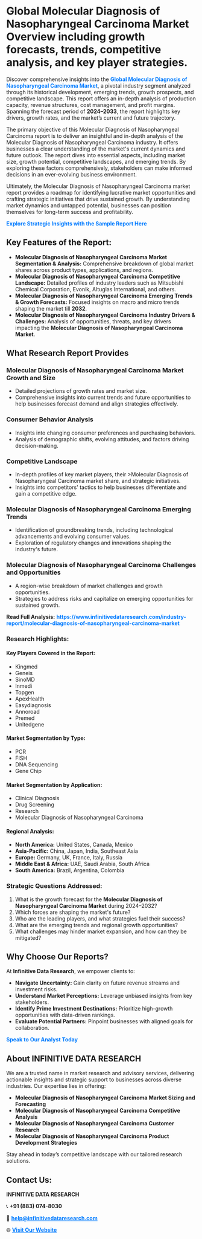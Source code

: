 <h1>Global Molecular Diagnosis of Nasopharyngeal Carcinoma Market Overview including growth forecasts, trends, competitive analysis, and key player strategies.</h1>
<p>
Discover comprehensive insights into the 
<a href="https://www.infinitivedataresearch.com/industry-report/molecular-diagnosis-of-nasopharyngeal-carcinoma-market" rel="dofollow" style="color: #007BFF; text-decoration: none;"><strong>Global Molecular Diagnosis of Nasopharyngeal Carcinoma Market</strong></a>, a pivotal industry segment analyzed through its historical development, emerging trends, growth prospects, and competitive landscape. This report offers an in-depth analysis of production capacity, revenue structures, cost management, and profit margins. Spanning the forecast period of <strong>2024–2033</strong>, the report highlights key drivers, growth rates, and the market’s current and future trajectory.
</p>
<p>
The primary objective of this Molecular Diagnosis of Nasopharyngeal Carcinoma report is to deliver an insightful and in-depth analysis of the Molecular Diagnosis of Nasopharyngeal Carcinoma industry. It offers businesses a clear understanding of the market's current dynamics and future outlook. The report dives into essential aspects, including market size, growth potential, competitive landscapes, and emerging trends. By exploring these factors comprehensively, stakeholders can make informed decisions in an ever-evolving business environment.
</p>
<p>
Ultimately, the Molecular Diagnosis of Nasopharyngeal Carcinoma market report provides a roadmap for identifying lucrative market opportunities and crafting strategic initiatives that drive sustained growth. By understanding market dynamics and untapped potential, businesses can position themselves for long-term success and profitability.
</p>
<p>
<a href="https://www.infinitivedataresearch.com/request-sample/reportId=110220" style="color: #007BFF; text-decoration: none;"><strong>Explore Strategic Insights with the Sample Report Here</strong></a>
</p>

<h2>Key Features of the Report:</h2>
<ul>
<li><strong>Molecular Diagnosis of Nasopharyngeal Carcinoma Market Segmentation & Analysis:</strong> Comprehensive breakdown of global market shares across product types, applications, and regions.</li>
<li><strong>Molecular Diagnosis of Nasopharyngeal Carcinoma Competitive Landscape:</strong> Detailed profiles of industry leaders such as Mitsubishi Chemical Corporation, Evonik, Altuglas International, and others.</li>
<li><strong>Molecular Diagnosis of Nasopharyngeal Carcinoma Emerging Trends & Growth Forecasts:</strong> Focused insights on macro and micro trends shaping the market till <strong>2032</strong>.</li>
<li><strong>Molecular Diagnosis of Nasopharyngeal Carcinoma Industry Drivers & Challenges:</strong> Analysis of opportunities, threats, and key drivers impacting the <strong>Molecular Diagnosis of Nasopharyngeal Carcinoma Market</strong>.</li>
</ul>

<h2>What Research Report Provides</h2>
<h3>Molecular Diagnosis of Nasopharyngeal Carcinoma Market Growth and Size</h3>
<ul>
<li>Detailed projections of growth rates and market size.</li>
<li>Comprehensive insights into current trends and future opportunities to help businesses forecast demand and align strategies effectively.</li>
</ul>

<h3>Consumer Behavior Analysis</h3>
<ul>
<li>Insights into changing consumer preferences and purchasing behaviors.</li>
<li>Analysis of demographic shifts, evolving attitudes, and factors driving decision-making.</li>
</ul>

<h3>Competitive Landscape</h3>
<ul>
<li>In-depth profiles of key market players, their >Molecular Diagnosis of Nasopharyngeal Carcinoma market share, and strategic initiatives.</li>
<li>Insights into competitors' tactics to help businesses differentiate and gain a competitive edge.</li>
</ul>

<h3>Molecular Diagnosis of Nasopharyngeal Carcinoma Emerging Trends</h3>
<ul>
<li>Identification of groundbreaking trends, including technological advancements and evolving consumer values.</li>
<li>Exploration of regulatory changes and innovations shaping the industry's future.</li>
</ul>

<h3>Molecular Diagnosis of Nasopharyngeal Carcinoma Challenges and Opportunities</h3>
<ul>
<li>A region-wise breakdown of market challenges and growth opportunities.</li>
<li>Strategies to address risks and capitalize on emerging opportunities for sustained growth.</li>
</ul>
<p><strong>Read Full Analysis:</strong> <a href="https://www.infinitivedataresearch.com/industry-report/molecular-diagnosis-of-nasopharyngeal-carcinoma-market" rel="dofollow" style="color: #007BFF; text-decoration: none;"><strong>https://www.infinitivedataresearch.com/industry-report/molecular-diagnosis-of-nasopharyngeal-carcinoma-market</strong></a></p>
<h3>Research Highlights:</h3>
<h4>Key Players Covered in the Report:</h4>
<ul><li>Kingmed</li><li>Geneis</li><li>SinoMD</li><li>Inmedi</li><li>Topgen</li><li>ApexHealth</li><li>Easydiagnosis</li><li>Annoroad</li><li>Premed</li><li>Unitedgene</li></ul>
<h4>Market Segmentation by Type:</h4>
<ul><li>PCR</li><li>FISH</li><li>DNA Sequencing</li><li>Gene Chip</li></ul>
<h4>Market Segmentation by Application:</h4>
<ul><li>Clinical Diagnosis</li><li>Drug Screening</li><li>Research</li><li>Molecular Diagnosis of Nasopharyngeal Carcinoma</li></ul>

<h4>Regional Analysis:</h4>
<ul>
<li><strong>North America:</strong> United States, Canada, Mexico</li>
<li><strong>Asia-Pacific:</strong> China, Japan, India, Southeast Asia</li>
<li><strong>Europe:</strong> Germany, UK, France, Italy, Russia</li>
<li><strong>Middle East & Africa:</strong> UAE, Saudi Arabia, South Africa</li>
<li><strong>South America:</strong> Brazil, Argentina, Colombia</li>
</ul>

<h3>Strategic Questions Addressed:</h3>
<ol>
<li>What is the growth forecast for the <strong>Molecular Diagnosis of Nasopharyngeal Carcinoma Market</strong> during 2024–2032?</li>
<li>Which forces are shaping the market's future?</li>
<li>Who are the leading players, and what strategies fuel their success?</li>
<li>What are the emerging trends and regional growth opportunities?</li>
<li>What challenges may hinder market expansion, and how can they be mitigated?</li>
</ol>

<h2>Why Choose Our Reports?</h2>
<p>At <strong>Infinitive Data Research</strong>, we empower clients to:</p>
<ul>
<li><strong>Navigate Uncertainty:</strong> Gain clarity on future revenue streams and investment risks.</li>
<li><strong>Understand Market Perceptions:</strong> Leverage unbiased insights from key stakeholders.</li>
<li><strong>Identify Prime Investment Destinations:</strong> Prioritize high-growth opportunities with data-driven rankings.</li>
<li><strong>Evaluate Potential Partners:</strong> Pinpoint businesses with aligned goals for collaboration.</li>
</ul>
<p><a href="https://www.infinitivedataresearch.com/industry-report/molecular-diagnosis-of-nasopharyngeal-carcinoma-market" rel="dofollow" style="color: #007BFF; text-decoration: none;"><strong>Speak to Our Analyst Today</strong></a></p>

<h2>About INFINITIVE DATA RESEARCH</h2>
<p>We are a trusted name in market research and advisory services, delivering actionable insights and strategic support to businesses across diverse industries. Our expertise lies in offering:</p>
<ul>
<li><strong>Molecular Diagnosis of Nasopharyngeal Carcinoma Market Sizing and Forecasting</strong></li>
<li><strong>Molecular Diagnosis of Nasopharyngeal Carcinoma Competitive Analysis</strong></li>
<li><strong>Molecular Diagnosis of Nasopharyngeal Carcinoma Customer Research</strong></li>
<li><strong>Molecular Diagnosis of Nasopharyngeal Carcinoma Product Development Strategies</strong></li>
</ul>
<p>Stay ahead in today’s competitive landscape with our tailored research solutions.</p>

<h2>Contact Us:</h2>
<p><strong>INFINITIVE DATA RESEARCH</strong></p>
<p>📞 <strong>+91 (883) 074-8030</strong></p>
<p>📧 <strong><a href="mailto:help@infinitivedataresearch.com" style="color: #007BFF;">help@infinitivedataresearch.com</a></strong></p>
<p>🌐 <strong><a href="https://www.infinitivedataresearch.com" rel="dofollow" style="color: #007BFF;">Visit Our Website</a></strong></p>